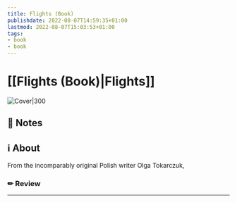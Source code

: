```yaml
---
title: Flights (Book)
publishdate: 2022-08-07T14:59:35+01:00
lastmod: 2022-08-07T15:03:53+01:00
tags: 
- book
- book
---
```






# [[Flights (Book)|Flights]]



![Cover|300](http://books.google.com/books/content?id=rS5lDwAAQBAJ&printsec=frontcover&img=1&zoom=1&edge=curl&source=gbs_api)



## 📝 Notes







## ℹ️ About



From the incomparably original Polish writer Olga Tokarczuk, 



### ✏ Review







---
